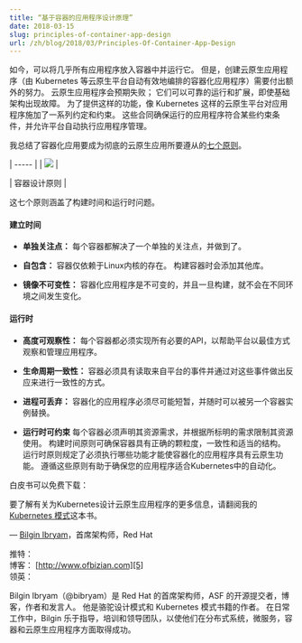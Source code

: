 ```yaml
---
title: “基于容器的应用程序设计原理”
date: 2018-03-15
slug: principles-of-container-app-design
url: /zh/blog/2018/03/Principles-Of-Container-App-Design
---
```

<!--
---
title: "Principles of Container-based Application Design"
date: 2018-03-15
slug: principles-of-container-app-design
url: /zh/blog/2018/03/Principles-Of-Container-App-Design
---
-->

<!--
It's possible nowadays to put almost any application in a container and run it. Creating cloud-native applications, however—containerized applications that are automated and orchestrated effectively by a cloud-native platform such as Kubernetes—requires additional effort. Cloud-native applications anticipate failure; they run and scale reliably even when their infrastructure experiences outages. To offer such capabilities, cloud-native platforms like Kubernetes impose a set of contracts and constraints on applications. These contracts ensure that applications they run conform to certain constraints and allow the platform to automate application management.
-->
如今，可以将几乎所有应用程序放入容器中并运行它。
但是，创建云原生应用程序（由 Kubernetes 等云原生平台自动有效地编排的容器化应用程序）需要付出额外的努力。
云原生应用程序会预期失败；
它们可以可靠的运行和扩展，即使基础架构出现故障。
为了提供这样的功能，像 Kubernetes 这样的云原生平台对应用程序施加了一系列约定和约束。
这些合同确保运行的应用程序符合某些约束条件，并允许平台自动执行应用程序管理。


<!--
I've outlined [seven principles][1]for containerized applications to follow in order to be fully cloud-native.   
-->
我总结了容器化应用要成为彻底的云原生应用所要遵从的[七个原则][1]。

| ----- |
| ![][2]  |
<!--
| Container Design Principles |
-->
| 容器设计原则 |


<!--
These seven principles cover both build time and runtime concerns.  
-->
这七个原则涵盖了构建时间和运行时问题。

<!--
####  Build time
-->
####  建立时间

<!--
* **Single Concern:** Each container addresses a single concern and does it well.
-->
* **单独关注点：** 每个容器都解决了一个单独的关注点，并做到了。
<!--
* **Self-Containment:** A container relies only on the presence of the Linux kernel. Additional libraries are added when the container is built.
-->
* **自包含：** 容器仅依赖于Linux内核的存在。 构建容器时会添加其他库。
<!--
* **Image Immutability:** Containerized applications are meant to be immutable, and once built are not expected to change between different environments.
-->
* **镜像不可变性：** 容器化应用程序是不可变的，并且一旦构建，就不会在不同环境之间发生变化。

<!--
####  Runtime
-->
####  运行时

<!--
* **High Observability:** Every container must implement all necessary APIs to help the platform observe and manage the application in the best way possible.
-->
* **高度可观察性：** 每个容器都必须实现所有必要的API，以帮助平台以最佳方式观察和管理应用程序。
<!--
* **Lifecycle Conformance:** A container must have a way to read events coming from the platform and conform by reacting to those events.
-->
* **生命周期一致性：** 容器必须具有读取来自平台的事件并通过对这些事件做出反应来进行一致性的方式。
<!--
* **Process Disposability:** Containerized applications must be as ephemeral as possible and ready to be replaced by another container instance at any point in time.
-->
* **进程可丢弃：** 容器化的应用程序必须尽可能短暂，并随时可以被另一个容器实例替换。
<!--
* **Runtime Confinement:** Every container must declare its resource requirements and restrict resource use to the requirements indicated.
The build time principles ensure that containers have the right granularity, consistency, and structure in place. The runtime principles dictate what functionalities must be implemented in order for containerized applications to possess cloud-native function. Adhering to these principles helps ensure that your applications are suitable for automation in Kubernetes.
-->
* **运行时可约束** 每个容器必须声明其资源需求，并根据所标明的需求限制其资源使用。
构建时间原则可确保容器具有正确的颗粒度，一致性和适当的结构。
运行时原则规定了必须执行哪些功能才能使容器化的应用程序具有云原生功能。
遵循这些原则有助于确保您的应用程序适合Kubernetes中的自动化。

<!--
The white paper is freely available for download:   
-->
白皮书可以免费下载：

<!--
To read more about designing cloud-native applications for Kubernetes, check out my [Kubernetes Patterns][3] book.
-->
要了解有关为Kubernetes设计云原生应用程序的更多信息，请翻阅我的[Kubernetes 模式][3]这本书。

<!--
— [Bilgin Ibryam][4], Principal Architect, Red Hat
-->
— [Bilgin Ibryam][4]，首席架构师，Red Hat

<!--
Twitter:    
Blog: [http://www.ofbizian.com][5]  
Linkedin:
-->
推特：    
博客： [http://www.ofbizian.com][5]  
领英：

<!--
Bilgin Ibryam (@bibryam) is a principal architect at Red Hat, open source committer at ASF, blogger, author, and speaker. He is the author of Camel Design Patterns and Kubernetes Patterns books. In his day-to-day job, Bilgin enjoys mentoring, training and leading teams to be successful with distributed systems, microservices, containers, and cloud-native applications in general.
-->
Bilgin Ibryam（@bibryam）是 Red Hat 的首席架构师，ASF 的开源提交者，博客，作者和发言人。
他是骆驼设计模式和 Kubernetes 模式书籍的作者。
在日常工作中，Bilgin 乐于指导，培训和领导团队，以使他们在分布式系统，微服务，容器和云原生应用程序方面取得成功。


[1]: https://www.redhat.com/en/resources/cloud-native-container-design-whitepaper
[2]: https://lh5.googleusercontent.com/1XqojkVC0CET1yKCJqZ3-0VWxJ3W8Q74zPLlqnn6eHSJsjHOiBTB7EGUX5o_BOKumgfkxVdgBeLyoyMfMIXwVm9p2QXkq_RRy2mDJG1qEExJDculYL5PciYcWfPAKxF2-DGIdiLw
[3]: http://leanpub.com/k8spatterns/
[4]: http://twitter.com/bibryam
[5]: http://www.ofbizian.com/

